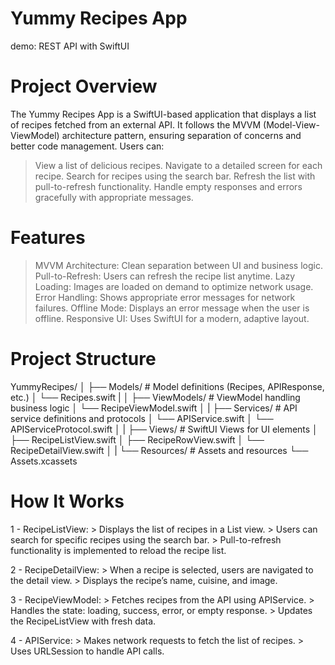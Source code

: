 # Yummy Recipes App
demo: REST API with SwiftUI


# Project Overview
The Yummy Recipes App is a SwiftUI-based application that displays a list of recipes fetched from an external API. It follows the MVVM (Model-View-ViewModel) architecture pattern, ensuring separation of concerns and better code management. Users can:

> View a list of delicious recipes.
> Navigate to a detailed screen for each recipe.
> Search for recipes using the search bar.
> Refresh the list with pull-to-refresh functionality.
> Handle empty responses and errors gracefully with appropriate messages.



# Features
> MVVM Architecture: Clean separation between UI and business logic.
> Pull-to-Refresh: Users can refresh the recipe list anytime.
> Lazy Loading: Images are loaded on demand to optimize network usage.
> Error Handling: Shows appropriate error messages for network failures.
> Offline Mode: Displays an error message when the user is offline.
> Responsive UI: Uses SwiftUI for a modern, adaptive layout.



# Project Structure
YummyRecipes/
│
├── Models/                     # Model definitions (Recipes, APIResponse, etc.)
│   └── Recipes.swift
|
│
├── ViewModels/                 # ViewModel handling business logic
│   └── RecipeViewModel.swift
│
|
├── Services/                   # API service definitions and protocols
│   └── APIService.swift
│   └── APIServiceProtocol.swift
│
|
├── Views/                      # SwiftUI Views for UI elements
│   ├── RecipeListView.swift
│   ├── RecipeRowView.swift
│   └── RecipeDetailView.swift
│
|
└── Resources/                  # Assets and resources
    └── Assets.xcassets


# How It Works
1 - RecipeListView:
    > Displays the list of recipes in a List view.
    > Users can search for specific recipes using the search bar.
    > Pull-to-refresh functionality is implemented to reload the recipe list.

2 - RecipeDetailView:
    > When a recipe is selected, users are navigated to the detail view.
    > Displays the recipe’s name, cuisine, and image.

3 - RecipeViewModel:
    > Fetches recipes from the API using APIService.
    > Handles the state: loading, success, error, or empty response.
    > Updates the RecipeListView with fresh data.

4 - APIService:
    > Makes network requests to fetch the list of recipes.
    > Uses URLSession to handle API calls.

